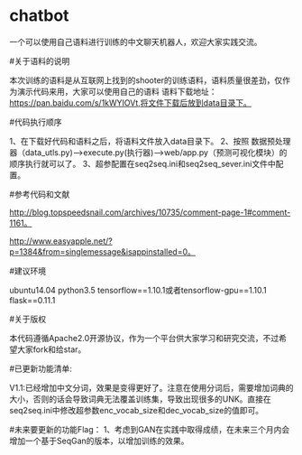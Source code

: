 # chatbot
一个可以使用自己语料进行训练的中文聊天机器人，欢迎大家实践交流。

#关于语料的说明

本次训练的语料是从互联网上找到的shooter的训练语料，语料质量很差劲，仅作为演示代码来用，大家可以使用自己的语料
语料下载地址：https://pan.baidu.com/s/1kWYIOVt,将文件下载后放到data目录下。

#代码执行顺序

1、在下载好代码和语料之后，将语料文件放入data目录下。
2、按照 数据预处理器（data_utls.py)-->execute.py(执行器)-->web/app.py（预测可视化模块）的顺序执行就可以了。
3、超参配置在seq2seq.ini和seq2seq_sever.ini文件中配置。


#参考代码和文献

http://blog.topspeedsnail.com/archives/10735/comment-page-1#comment-1161。

http://www.easyapple.net/?p=1384&from=singlemessage&isappinstalled=0。

#建议环境

ubuntu14.04
python3.5
tensorflow==1.10.1或者tensorflow-gpu==1.10.1
flask==0.11.1

#关于版权

本代码遵循Apache2.0开源协议，作为一个平台供大家学习和研究交流，不过希望大家fork和给star。

#已更新功能清单:

V1.1:已经增加中文分词，效果是变得更好了。注意在使用分词后，需要增加词典的大小，否则的话会导致词典无法覆盖训练集，导致出现很多的UNK。直接在seq2seq.ini中修改超参数enc_vocab_size和dec_vocab_size的值即可。

#未来要更新的功能Flag：
1、考虑到GAN在实践中取得成绩，在未来三个月内会增加一个基于SeqGan的版本，以增加训练的效果。






